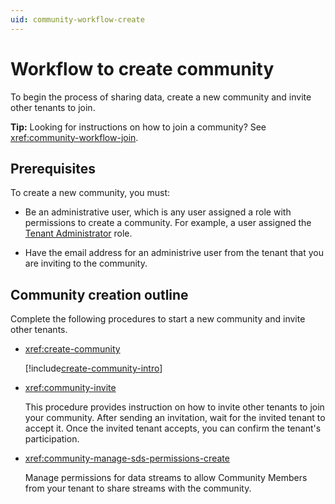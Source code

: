 ```yaml
---
uid: community-workflow-create
---
```


# Workflow to create community

To begin the process of sharing data, create a new community and invite other tenants to join.

**Tip:** Looking for instructions on how to join a community? See <xref:community-workflow-join>.

## Prerequisites

To create a new community, you must:

- Be an administrative user, which is any user assigned a role with permissions to create a community. For example, a user assigned the [Tenant Administrator](xref:ccRoles#tenant-roles) role.

- Have the email address for an administrive user from the tenant that you are inviting to the community.

## Community creation outline

Complete the following procedures to start a new community and invite other tenants.

- <xref:create-community>

	[!include[create-community-intro](includes/create-community-intro.md)]

- <xref:community-invite>

	This procedure provides instruction on how to invite other tenants to join your community. After sending an invitation, wait for the invited tenant to accept it. Once the invited tenant accepts, you can confirm the tenant's participation.

- <xref:community-manage-sds-permissions-create>

	Manage permissions for data streams to allow Community Members from your tenant to share streams with the community.
